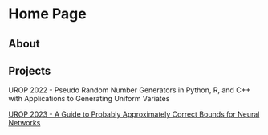 # Home Page

## About

## Projects

UROP 2022 - Pseudo Random Number Generators in Python, R, and C++ with Applications to Generating Uniform Variates

[UROP 2023 - A Guide to Probably Approximately Correct Bounds for Neural Networks](/urop2023/intro.html)
